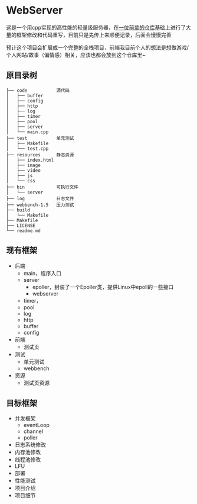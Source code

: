 # WebServer
这是一个用cpp实现的高性能的轻量级服务器，在[一位前辈的仓库](https://github.com/markparticle/WebServer)基础上进行了大量的框架修改和代码重写，目前只是先传上来顺便记录，后面会慢慢完善

预计这个项目会扩展成一个完整的全栈项目，前端我目前个人的想法是想做游戏/个人网站/故事（偏情感）相关，应该也都会放到这个仓库里~

## 原目录树

    ├── code           源代码
    │   ├── buffer
    │   ├── config
    │   ├── http
    │   ├── log
    │   ├── timer
    │   ├── pool
    │   ├── server
    │   └── main.cpp
    ├── test           单元测试
    │   ├── Makefile
    │   └── test.cpp
    ├── resources      静态资源
    │   ├── index.html
    │   ├── image
    │   ├── video
    │   ├── js
    │   └── css
    ├── bin            可执行文件
    │   └── server
    ├── log            日志文件
    ├── webbench-1.5   压力测试
    ├── build          
    │   └── Makefile
    ├── Makefile
    ├── LICENSE
    └── readme.md

## 现有框架

* 后端
  * main，程序入口
  * server
    * epoller，封装了一个Epoller类，提供Linux中epoll的一些接口
    * webserver
  * timer，
  * pool
  * log
  * http
  * buffer
  * config
* 前端
  * 测试页
* 测试
  * 单元测试
  * webbench
* 资源
  * 测试页资源

## 目标框架
* 并发框架
  * eventLoop
  * channel
  * poller
* 日志系统修改
* 内存池修改
* 线程池修改
* LFU
* 部署
* 性能测试
* 项目介绍
* 项目细节